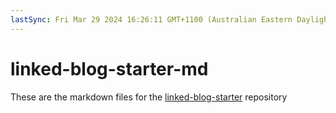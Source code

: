 ```yaml
---
lastSync: Fri Mar 29 2024 16:26:11 GMT+1100 (Australian Eastern Daylight Time)
---
```

# linked-blog-starter-md
These are the markdown files for the [linked-blog-starter](https://github.com/matthewwong525/linked-blog-starter) repository

